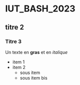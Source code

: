 # IUT_BASH_2023
## titre 2
### Titre 3

Un texte en **gras** et en *italique*

- item 1
- item 2
  - sous item
  - sous item bis
